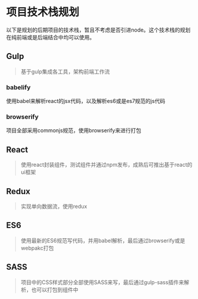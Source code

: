 # 项目技术栈规划

以下是规划的后期项目的技术栈，暂且不考虑是否引进node。这个技术栈的规划在纯前端或是后端结合中均可以使用。

## Gulp

> 基于gulp集成各工具，架构前端工作流

### babelify

使用babel来解析react的jsx代码，以及解析es6或是es7规范的js代码

### browserify

项目全部采用commonjs规范，使用browserify来进行打包

## React

> 使用react封装组件，测试组件并通过npm发布，成熟后可推出基于react的ui框架

## Redux

> 实现单向数据流，使用redux

## ES6

> 使用最新的ES6规范写代码，并用babel解析，最后通过browserify或是webpakc打包

## SASS

> 项目中的CSS样式部分全部使用SASS来写，最后通过gulp-sass插件来解析，也可以打包到组件中
